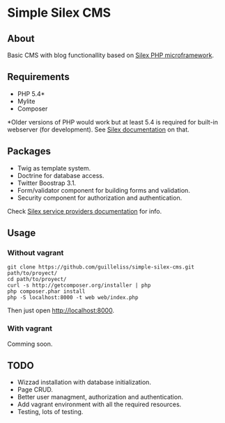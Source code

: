 # Simple Silex CMS

## About

Basic CMS with blog functionallity based on [Silex PHP microframework](http://silex.sensiolabs.org). 

## Requirements

* PHP 5.4*
* Mylite
* Composer

*Older versions of PHP would work but at least 5.4 is required for built-in webserver (for development). See [Silex documentation](http://silex.sensiolabs.org/doc/web_servers.html) on that.

## Packages

* Twig as template system.
* Doctrine for database access.
* Twitter Boostrap 3.1.
* Form/validator component for building forms and validation.
* Security component for authorization and authentication.

Check [Silex service providers documentation](http://silex.sensiolabs.org/documentation) for info.


## Usage

### Without vagrant

	git clone https://github.com/guilleliss/simple-silex-cms.git path/to/proyect/
	cd path/to/proyect/
	curl -s http://getcomposer.org/installer | php
	php composer.phar install
	php -S localhost:8000 -t web web/index.php

Then just open [http://localhost:8000](http://localhost:8080).

### With vagrant
Comming soon.


## TODO

* Wizzad installation with database initialization.
* Page CRUD.
* Better user managment, authorization and authentication.
* Add vagrant environment with all the required resources.
* Testing, lots of testing.
